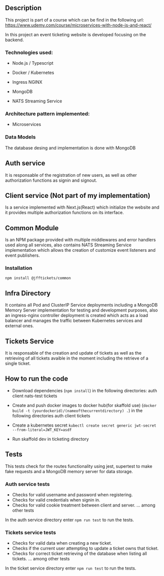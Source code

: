 ## Description

This project is part of a course which can be find in the following url: https://www.udemy.com/course/microservices-with-node-js-and-react/

In this project an event ticketing website is developed focusing on the backend.

### Technologies used: 

- Node.js / Typescript

- Docker / Kubernetes

- Ingress NGINX

- MongoDB 

- NATS Streaming Service

### Architecture pattern implemented: 

- Microservices

### Data Models

The database desing and implementation is done with MongoDB   

## Auth service

It is responsable of the registration of new users, as well as other authorization functions as signin and signout.

## Client service (Not part of my implementation) 

Is a service implemented with Next.js(React) which initialize the website and it provides multiple authorization functions on its interface.

## Common Module 

Is an NPM package provided with multiple middlewares and error handlers used along all services, also contains NATS Streaming Service implementation which allows the creation of customize event listeners and event publishers.

### Installation

`npm install @jfftickets/common`

## Infra Directory

It contains all Pod and ClusterIP Service deployments including a MongoDB Memory Server implementation for testing and development purposes, also an ingress-nginx controller deployment is created which acts as a load balancer and manages the traffic between Kubernetes services and external ones.

## Tickets Service

It is responsable of the creation and update of tickets as well as the retrieving of all tickets avaible in the moment including the retrieve of a single ticket.

## How to run the code
- Download dependencies (`npm install`) in the following directories: 
auth
client
nats-test
tickets

- Create and push docker images to docker hub(for skaffold use) (`docker build -t (yourdockerid)/(nameofthecurrentdirectory) .`) in the following directories
auth
client
tickets

- Create a kubernetes secret `kubectl create secret generic jwt-secret --from-literal=JWT_KEY=asdf`

- Run skaffold dev in ticketing directory
## Tests

This tests check for the routes functionality using jest, supertest to make fake requests and a MongoDB memory server for data storage. 


### Auth service tests

- Checks for valid username and password when registering.
- Checks for valid credentials when signin in.
- Checks for valid cookie treatment between client and server.
... among other tests

In the auth service directory enter `npm run test` to run the tests.

### Tickets service tests

- Checks for valid data when creating a new ticket.
- Checks if the current user attempting to update a ticket owns that ticket.
- Checks for correct ticket retrieving of the database when listing all tickets.
... among other tests

In the ticket service directory enter `npm run test` to run the tests.



